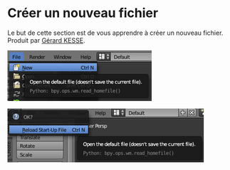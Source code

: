 # Créer un nouveau fichier

Le but de cette section est de vous apprendre à créer un nouveau fichier.  
Produit par 
[Gérard KESSE](https://github.com/gkesse/ "https://github.com/gkesse").

![Ouvrir un fichier](https://raw.githubusercontent.com/gkesse/ReadyBlender/master/Notion/img/Fichier_Creer.png)

![Ouvrir un fichier](https://raw.githubusercontent.com/gkesse/ReadyBlender/master/Notion/img/Fichier_Creer2.png)

